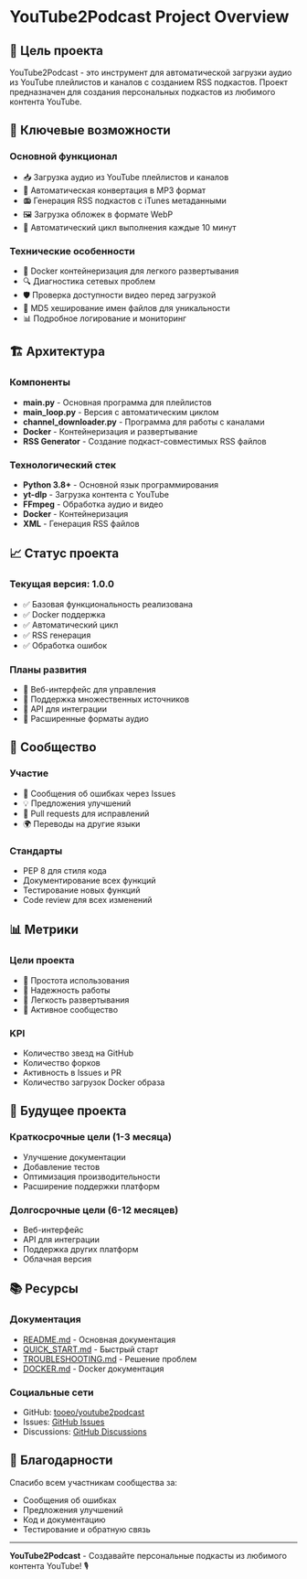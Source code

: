# YouTube2Podcast Project Overview

## 🎯 Цель проекта

YouTube2Podcast - это инструмент для автоматической загрузки аудио из YouTube плейлистов и каналов с созданием RSS подкастов. Проект предназначен для создания персональных подкастов из любимого контента YouTube.

## 🚀 Ключевые возможности

### Основной функционал
- 📥 Загрузка аудио из YouTube плейлистов и каналов
- 🎵 Автоматическая конвертация в MP3 формат
- 📻 Генерация RSS подкастов с iTunes метаданными
- 🖼️ Загрузка обложек в формате WebP
- 🔄 Автоматический цикл выполнения каждые 10 минут

### Технические особенности
- 🐳 Docker контейнеризация для легкого развертывания
- 🔍 Диагностика сетевых проблем
- 🛡️ Проверка доступности видео перед загрузкой
- 🔐 MD5 хеширование имен файлов для уникальности
- 📊 Подробное логирование и мониторинг

## 🏗️ Архитектура

### Компоненты
- **main.py** - Основная программа для плейлистов
- **main_loop.py** - Версия с автоматическим циклом
- **channel_downloader.py** - Программа для работы с каналами
- **Docker** - Контейнеризация и развертывание
- **RSS Generator** - Создание подкаст-совместимых RSS файлов

### Технологический стек
- **Python 3.8+** - Основной язык программирования
- **yt-dlp** - Загрузка контента с YouTube
- **FFmpeg** - Обработка аудио и видео
- **Docker** - Контейнеризация
- **XML** - Генерация RSS файлов

## 📈 Статус проекта

### Текущая версия: 1.0.0
- ✅ Базовая функциональность реализована
- ✅ Docker поддержка
- ✅ Автоматический цикл
- ✅ RSS генерация
- ✅ Обработка ошибок

### Планы развития
- 🔄 Веб-интерфейс для управления
- 🔄 Поддержка множественных источников
- 🔄 API для интеграции
- 🔄 Расширенные форматы аудио

## 🤝 Сообщество

### Участие
- 📝 Сообщения об ошибках через Issues
- 💡 Предложения улучшений
- 🔧 Pull requests для исправлений
- 🌍 Переводы на другие языки

### Стандарты
- PEP 8 для стиля кода
- Документирование всех функций
- Тестирование новых функций
- Code review для всех изменений

## 📊 Метрики

### Цели проекта
- 🎯 Простота использования
- 🎯 Надежность работы
- 🎯 Легкость развертывания
- 🎯 Активное сообщество

### KPI
- Количество звезд на GitHub
- Количество форков
- Активность в Issues и PR
- Количество загрузок Docker образа

## 🔮 Будущее проекта

### Краткосрочные цели (1-3 месяца)
- Улучшение документации
- Добавление тестов
- Оптимизация производительности
- Расширение поддержки платформ

### Долгосрочные цели (6-12 месяцев)
- Веб-интерфейс
- API для интеграции
- Поддержка других платформ
- Облачная версия

## 📚 Ресурсы

### Документация
- [README.md](README.md) - Основная документация
- [QUICK_START.md](QUICK_START.md) - Быстрый старт
- [TROUBLESHOOTING.md](TROUBLESHOOTING.md) - Решение проблем
- [DOCKER.md](DOCKER.md) - Docker документация

### Социальные сети
- GitHub: [tooeo/youtube2podcast](https://github.com/tooeo/youtube2podcast)
- Issues: [GitHub Issues](https://github.com/tooeo/youtube2podcast/issues)
- Discussions: [GitHub Discussions](https://github.com/tooeo/youtube2podcast/discussions)

## 🙏 Благодарности

Спасибо всем участникам сообщества за:
- Сообщения об ошибках
- Предложения улучшений
- Код и документацию
- Тестирование и обратную связь

---

**YouTube2Podcast** - Создавайте персональные подкасты из любимого контента YouTube! 🎙️
